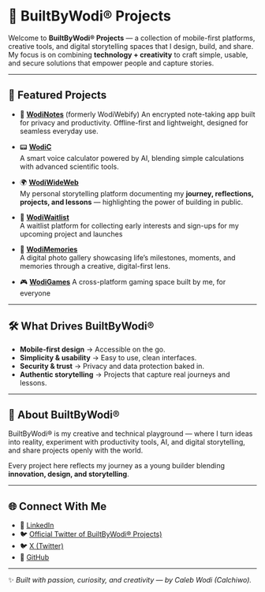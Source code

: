 # 🚀 BuiltByWodi® Projects

Welcome to **BuiltByWodi® Projects** — a collection of mobile-first platforms, creative tools, and digital storytelling spaces that I design, build, and share.  
My focus is on combining **technology + creativity** to craft simple, usable, and secure solutions that empower people and capture stories.

---

## 🌟 Featured Projects

- 🔐 [**WodiNotes**](https://github.com/Calchiwo/WodiWebify) (formerly WodiWebify) 
  An encrypted note-taking app built for privacy and productivity. Offline-first and lightweight, designed for seamless everyday use.

- 📟 [**WodiC**](https://github.com/Calchiwo/WodiC)  
  A smart voice calculator powered by AI, blending simple calculations with advanced scientific tools.

- 🌍 [**WodiWideWeb**](https://wodiwideweb.netlify.app)  
  My personal storytelling platform documenting my **journey, reflections, projects, and lessons** — highlighting the power of building in public.

- 🧪 [**WodiWaitlist**](https://wodiwaitlist.netlify.app)  
  A waitlist platform for collecting early interests and sign-ups for my upcoming project and launches

- 📸 [**WodiMemories**](https://wodimemories.netlify.app)  
  A digital photo gallery showcasing life’s milestones, moments, and memories through a creative, digital-first lens.

- 🎮 [**WodiGames**](https://wodigames.netlify.app)
  A cross-platform gaming space built by me, for everyone
---

## 🛠️ What Drives BuiltByWodi®
- **Mobile-first design** → Accessible on the go.  
- **Simplicity & usability** → Easy to use, clean interfaces.  
- **Security & trust** → Privacy and data protection baked in.  
- **Authentic storytelling** → Projects that capture real journeys and lessons.

---

## 📌 About BuiltByWodi®
BuiltByWodi® is my creative and technical playground — where I turn ideas into reality, experiment with productivity tools, AI, and digital storytelling, and share projects openly with the world.  

Every project here reflects my journey as a young builder blending **innovation, design, and storytelling**.

---

## 🌐 Connect With Me
- 💼 [LinkedIn](https://linkedin.com/in/Calchiwo)
- 🐦 [Official Twitter of BuiltByWodi® Projects)](https://x.com/BuiltByWodi)  
- 🐦 [X (Twitter)](https://x.com/calchiwo)  
- 📂 [GitHub](https://github.com/Calchiwo/BuiltByWodi)

---

✨ *Built with passion, curiosity, and creativity — by Caleb Wodi (Calchiwo).*